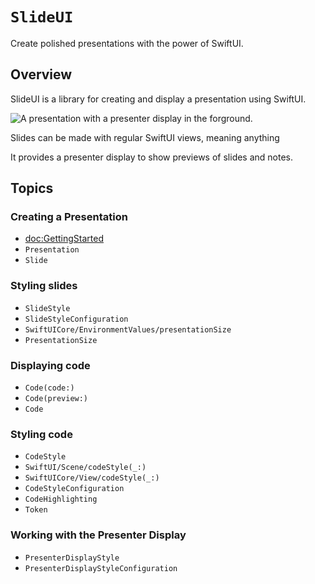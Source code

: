 # ``SlideUI``

Create polished presentations with the power of SwiftUI.

## Overview

SlideUI is a library for creating and display a presentation using SwiftUI.

![A presentation with a presenter display in the forground.](SlideUI)

Slides can be made with regular SwiftUI views, meaning anything 

It provides a presenter display to show previews of slides and notes. 

## Topics

### Creating a Presentation

- <doc:GettingStarted>
- ``Presentation``
- ``Slide``

### Styling slides

- ``SlideStyle``
- ``SlideStyleConfiguration``
- ``SwiftUICore/EnvironmentValues/presentationSize``
- ``PresentationSize``

### Displaying code 

- ``Code(code:)``
- ``Code(preview:)``
- ``Code``

### Styling code

- ``CodeStyle``
- ``SwiftUI/Scene/codeStyle(_:)``
- ``SwiftUICore/View/codeStyle(_:)``
- ``CodeStyleConfiguration``
- ``CodeHighlighting``
- ``Token``

### Working with the Presenter Display

- ``PresenterDisplayStyle``
- ``PresenterDisplayStyleConfiguration``
